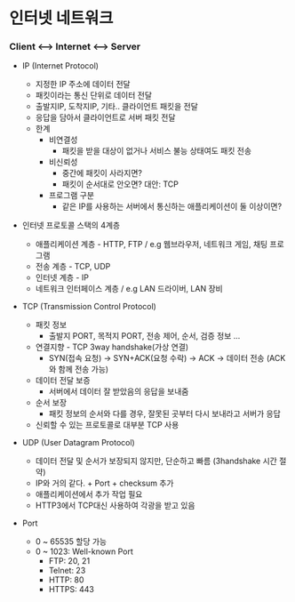# 인터넷 네트워크
### Client <--> Internet <--> Server

- IP (Internet Protocol)
    -   지정한 IP 주소에 데이터 전달
    -   패킷이라는 통신 단위로 데이터 전달
    -   출발지IP, 도착지IP, 기타.. 클라이언트 패킷을 전달
    -   응답을 담아서 클라이언트로 서버 패킷 전달
    -   한계
        -   비연결성
            -   패킷을 받을 대상이 없거나 서비스 불능 상태여도 패킷 전송
        -   비신뢰성
            -   중간에 패킷이 사라지면?
            -   패킷이 순서대로 안오면? 대안: TCP 
        -   프로그램 구분
            -   같은 IP를 사용하는 서버에서 통신하는 애플리케이션이 둘 이상이면?

-   인터넷 프로토콜 스택의 4계층
    -   애플리케이션 계층 - HTTP, FTP / e.g 웹브라우저, 네트워크 게임, 채팅 프로그램
    -   전송 계층 - TCP, UDP
    -   인터넷 계층 - IP
    -   네트워크 인터페이스 계층 / e.g LAN 드라이버, LAN 장비
   
-   TCP (Transmission Control Protocol)
    -   패킷 정보
        -   출발지 PORT, 목적지 PORT, 전송 제어, 순서, 검증 정보 ...
    -   연결지향 - TCP 3way handshake(가상 연결) 
        -   SYN(접속 요청) -> SYN+ACK(요청 수락) -> ACK -> 데이터 전송 (ACK와 함께 전송 가능)
    -   데이터 전달 보증
        - 서버에서 데이터 잘 받았음의 응답을 보내줌
    -   순서 보장
        - 패킷 정보의 순서와 다를 경우, 잘못된 곳부터 다시 보내라고 서버가 응답
    -   신뢰할 수 있는 프로토콜로 대부분 TCP 사용

-   UDP (User Datagram Protocol)
    -   데이터 전달 및 순서가 보장되지 않지만, 단순하고 빠름 (3handshake 시간 절약)
    -   IP와 거의 같다. + Port + checksum 추가
    -   애플리케이션에서 추가 작업 필요
    -   HTTP3에서 TCP대신 사용하여 각광을 받고 있음
    
-   Port
    -   0 ~ 65535 할당 가능
    -   0 ~ 1023: Well-known Port
        -   FTP: 20, 21
        -   Telnet: 23
        -   HTTP: 80
        -   HTTPS: 443
